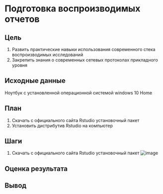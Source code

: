 # Подготовка воспроизводимых отчетов
## Цель
1. Развить практические навыки использования современного стека воспроизводимых исследований
2. Закрепить знания о современных сетевых протоколах прикладного уровня
## Исходные данные
Ноутбук с установленной операционной системой windows 10 Home
## План
1. Скачать с официального сайта Rstudio установочный пакет
2. Установить дистрибутив Rstudio на компьютер
## Шаги
1. Скачать с официального сайта Rstudio установочный пакет
![image](https://github.com/user-attachments/assets/d5cc9416-b9b0-46c6-a724-5409d7cd0c33)

## Оценка результата
## Вывод

